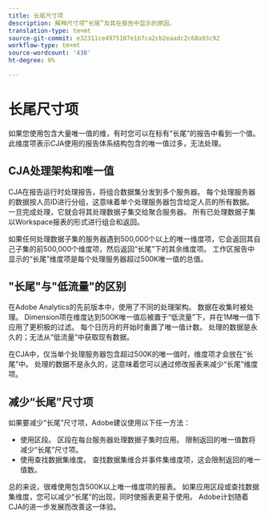 ```yaml
---
title: 长尾尺寸项
description: 解释尺寸项“长尾”及其在报告中显示的原因。
translation-type: tm+mt
source-git-commit: e32311ce4975107e1b7ca2cb2eaadc2c68a93c92
workflow-type: tm+mt
source-wordcount: '438'
ht-degree: 0%

---
```



# 长尾尺寸项

如果您使用包含大量唯一值的维，有时您可以在标有“长尾”的报告中看到一个值。 此维度项表示CJA使用的报告体系结构包含的唯一值过多，无法处理。

## CJA处理架构和唯一值

CJA在报告运行时处理报告，将组合数据集分发到多个服务器。 每个处理服务器的数据按人员ID进行分组，这意味着单个处理服务器包含给定人员的所有数据。 一旦完成处理，它就会将其处理数据子集交给聚合服务器。 所有已处理数据子集以Workspace报表的形式进行组合和返回。

如果任何处理数据子集的服务器遇到500,000个以上的唯一维度项，它会返回其自己子集的前500,000个维度项，然后返回“长尾”下的其余维度项。 工作区报告中显示的“长尾”维度项是每个处理服务器超过500K唯一值的总值。

## &quot;长尾&quot;与&quot;低流量&quot;的区别

在Adobe Analytics的先前版本中，使用了不同的处理架构。 数据在收集时被处理。 Dimension项在维度达到500K唯一值后被置于“低流量”下，并在1M唯一值下应用了更积极的过滤。 每个日历月的开始时重置了唯一值计数。 处理的数据是永久的；无法从“低流量”中获取现有数据。

在CJA中，仅当单个处理服务器包含超过500K的唯一值时，维度项才会放在“长尾”中。 处理的数据不是永久的，这意味着您可以通过修改报表来减少“长尾”维度项。

## 减少“长尾”尺寸项

如果要减少“长尾”尺寸项，Adobe建议使用以下任一方法：

* 使用区段。 区段在每台服务器处理数据子集时应用。 限制返回的唯一值数将减少“长尾”尺寸项。
* 使用查找数据集维度。 查找数据集维合并事件集维度项，这会限制返回的唯一值数。

总的来说，很难使用包含500K以上唯一维度项的报表。 如果应用区段或查找数据集维度，您可以减少“长尾”的出现，同时使报表更易于使用。 Adobe计划随着CJA的进一步发展而改善这一体验。
